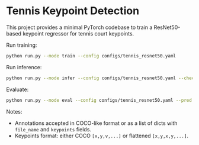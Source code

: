 # Tennis Keypoint Detection

This project provides a minimal PyTorch codebase to train a ResNet50-based keypoint regressor for tennis court keypoints.

Run training:

```bash
python run.py --mode train --config configs/tennis_resnet50.yaml
```

Run inference:

```bash
python run.py --mode infer --config configs/tennis_resnet50.yaml --checkpoint checkpoints/best_ckpt.pth
```

Evaluate:

```bash
python run.py --mode eval --config configs/tennis_resnet50.yaml --pred outputs/predicted.json --gt data/annotations/test.json
```

Notes:
- Annotations accepted in COCO-like format or as a list of dicts with `file_name` and `keypoints` fields.
- Keypoints format: either COCO `[x,y,v,...]` or flattened `[x,y,x,y,...]`.
```
